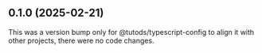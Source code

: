 ## 0.1.0 (2025-02-21)

This was a version bump only for @tutods/typescript-config to align it with other projects, there were no code changes.